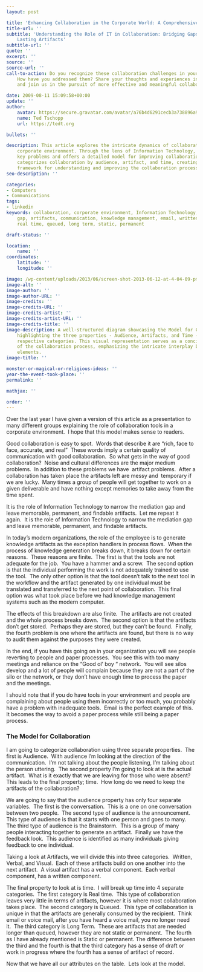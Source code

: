 ```yaml
---
layout: post

title: 'Enhancing Collaboration in the Corporate World: A Comprehensive Model'
title-url: ''
subtitle: 'Understanding the Role of IT in Collaboration: Bridging Gaps and Leaving
    Lasting Artifacts'
subtitle-url: ''
quote: ''
excerpt: ''
source: ''
source-url: ''
call-to-action: Do you recognize these collaboration challenges in your workplace?
    How have you addressed them? Share your thoughts and experiences in the comments,
    and join us in the pursuit of more effective and meaningful collaboration.

date: 2009-08-11 15:09:58+00:00
update: ''
author:
    avatar: https://secure.gravatar.com/avatar/a76b4d6291cecb3a738896a971bfb903?s=512&d=mp&r=g
    name: Ted Tschopp
    url: https://tedt.org

bullets: ''

description: This article explores the intricate dynamics of collaboration in a modern
    corporate environment. Through the lens of Information Technology, it identifies
    key problems and offers a detailed model for improving collaboration. The model
    categorizes collaboration by audience, artifact, and time, creating a practical
    framework for understanding and improving the collaboration process.
seo-description: ''

categories:
- Computers
- Communications
tags:
- linkedin
keywords: collaboration, corporate environment, Information Technology, mediation
    gap, artifacts, communication, knowledge management, email, written, verbal, visual,
    real time, queued, long term, static, permanent

draft-status: ''

location:
    name: ''
coordinates:
    latitude: ''
    longitude: ''

image: /wp-content/uploads/2013/06/screen-shot-2013-06-12-at-4-04-09-pm.png
image-alt: ''
image-author: ''
image-author-URL: ''
image-credits: ''
image-credits-URL: ''
image-credits-artist: ''
image-credits-artist-URL: ''
image-credits-title: ''
image-description: A well-structured diagram showcasing the Model for Collaboration,
    highlighting the three properties - Audience, Artifacts, and Time - and their
    respective categories. This visual representation serves as a concise overview
    of the collaboration process, emphasizing the intricate interplay between these
    elements.
image-title: ''

monster-or-magical-or-religious-ideas: ''
year-the-event-took-place: ''
permalink: ''

mathjax: ''

order: ''
---
```

Over the last year I have given a version of this article as a presentation to many different groups explaining the role of collaboration tools in a corporate environment.  I hope that this model makes sense to readers.

Good collaboration is easy to spot.  Words that describe it are “rich, face to face, accurate, and real”  These words imply a certain quality of communication with good collaboration.  So what gets in the way of good collaboration?  Noise and cultural differences are the major medium problems.  In addition to these problems we have  artifact problems.  After a collaboration has taken place the artifacts left are messy and  temporary if we are lucky.  Many times a group of people will get together to work on a given deliverable and have nothing except memories to take away from the time spent.

It is the role of Information Technology to narrow the mediation gap and leave memorable, permanent, and findable artifacts.  Let me repeat it again.  It is the role of Information Technology to narrow the mediation gap and leave memorable, permanent, and findable artifacts.

In today’s modern organizations, the role of the employee is to generate knowledge artifacts as the exception handlers in process flows.  When the process of knowledge generation breaks down, it breaks down for certain reasons.  These reasons are finite.  The first is that the tools are not adequate for the job.  You have a hammer and a screw.  The second option is that the individual performing the work is not adequately trained to use the tool.  The only other option is that the tool doesn’t talk to the next tool in the workflow and the artifact generated by one individual must be translated and transferred to the next point of collaboration.  This final option was what took place before we had knowledge management systems such as the modern computer.

The effects of this breakdown are also finite.  The artifacts are not created and the whole process breaks down.  The second option is that the artifacts don’t get stored.  Perhaps they are stored, but they can’t be found.  Finally, the fourth problem is one where the artifacts are found, but there is no way to audit them against the purposes they were created.

In the end, if you have this going on in your organization you will see people reverting to people and paper processes.  You see this with too many meetings and reliance on the “Good ol’ boy “ network.  You will see silos develop and a lot of people will complain because they are not a part of the silo or the network, or they don’t have enough time to process the paper and the meetings.

I should note that if you do have tools in your environment and people are complaining about people using them incorrectly or too much, you probably have a problem with inadequate tools.  Email is the perfect example of this.  It becomes the way to avoid a paper process while still being a paper process.

### The Model for Collaboration

I am going to categorize collaboration using three separate properties.  The first is Audience.  With audience I’m looking at the direction of the communication.  I’m not talking about the people listening, I’m talking about the person uttering.  The second property I’m going to look at is the actual artifact.  What is it exactly that we are leaving for those who were absent?  This leads to the final property; time.  How long do we need to keep the artifacts of the collaboration?

We are going to say that the audience property has only four separate variables.  The first is the conversation.  This is a one on one conversation between two people.  The second type of audience is the announcement.  This type of audience is that it starts with one person and goes to many.  The third type of audience is the Brainstorm.  This is a group of many people interacting together to generate an artifact.  Finally we have the feedback look.  This audience is identified as many individuals giving feedback to one individual.

Taking a look at Artifacts, we will divide this into three categories.  Written, Verbal, and Visual.  Each of these artifacts build on one another into the next artifact.  A visual artifact has a verbal component.  Each verbal component, has a written component.

The final property to look at is time.  I will break up time into 4 separate categories.  The first category is Real time.  This type of collaboration leaves very little in terms of artifacts, however it is where most collaboration takes place.  The second category is Queued.  This type of collaboration is unique in that the artifacts are generally consumed by the recipient.  Think email or voice mail, after you have heard a voice mail, you no longer need it.  The third category is Long Term.  These are artifacts that are needed longer than queued, however they are not static or permanent.  The fourth as I have already mentioned is Static or permanent. The difference between the third and the fourth is that the third category has a sense of draft or work in progress where the fourth has a sense of artifact of record.

Now that we have all our attributes on the table.  Lets look at the model.
